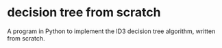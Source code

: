 # decision tree from scratch
A program in Python to implement the ID3 decision tree algorithm, written from scratch.

